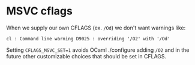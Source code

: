 # MSVC cflags

When we supply our own CFLAGS (ex. `/Od`) we don't want warnings like:

```text
cl : Command line warning D9025 : overriding '/O2' with '/Od'
```

Setting `CFLAGS_MSVC_SET=1` avoids OCaml ./configure adding `/O2` and
in the future other customizable choices that should be set in CFLAGS.
